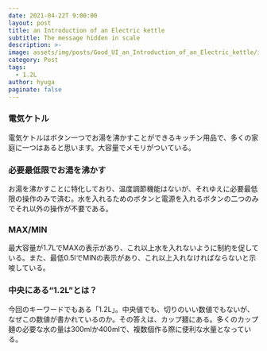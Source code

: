 ```yaml
---
date: 2021-04-22T 9:00:00
layout: post
title: an Introduction of an Electric kettle
subtitle: The message hidden in scale
description: >-
image: assets/img/posts/Good_UI_an_Introduction_of_an_Electric_kettle/image1.jpg
category: Post
tags: 
  - 1.2L
author: hyuga
paginate: false
---
```


### 電気ケトル
電気ケトルはボタン一つでお湯を沸かすことができるキッチン用品で、多くの家庭に一つはあると思います。大容量でメモリがついている。

### 必要最低限でお湯を沸かす
お湯を沸かすことに特化しており、温度調節機能はないが、それゆえに必要最低限の操作のみで済む。水を入れるためのボタンと電源を入れるボタンの二つのみでそれ以外の操作が不要である。

### MAX/MIN
最大容量が1.7LでMAXの表示があり、これ以上水を入れないように制約を促している。また、最低0.5lでMINの表示があり、これ以上入れなければならないと示唆している。

### 中央にある“1.2L”とは？
 今回のキーワードでもある「1.2L」。中央値でも、切りのいい数値でもないが、なぜこの数値が書かれているのか。その答えは、カップ麺にある。多くのカップ麺の必要な水の量は300mlか400mlで、複数個作る際に便利な水量となっている。

